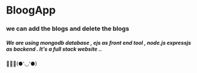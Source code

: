 # BloogApp

### we can add the blogs and delete the blogs 

##### We are using mongodb database , ejs as front end tool , node.js expressjs as backend . It's a full stack website ..
👱🏿‍♂️(●'◡'●)
